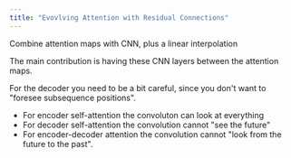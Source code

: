 ```yaml
---
title: "Evovlving Attention with Residual Connections"
---
```



Combine attention maps with CNN, plus a linear interpolation

The main contribution is having these CNN layers between the attention maps.

For the decoder you need to be a bit careful, since you don't want to "foresee subsequence positions".

 - For encoder self-attention the convoluton can look at everything
 - For decoder self-attention the convolution cannot "see the future"
 - For encoder-decoder attention the convolution cannot "look from the future to the past".